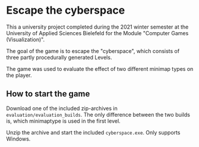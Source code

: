 # Escape the cyberspace

This a university project completed during the 2021 winter semester at the University of Applied Sciences Bielefeld for the Module "Computer Games (Visualization)".

The goal of the game is to escape the "cyberspace", which consists of three partly procedurally generated Levels.

The game was used to evaluate the effect of two different minimap types on the player.

## How to start the game

Download one of the included zip-archives in `evaluation/evaluation_builds`. The only difference between the two builds is, which minimaptype is used in the first level.

Unzip the archive and start the included `cyberspace.exe`. Only supports Windows.
